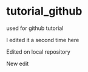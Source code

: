 # tutorial_github
used for  github tutorial

I edited it a second time here

Edited on local repository

New edit